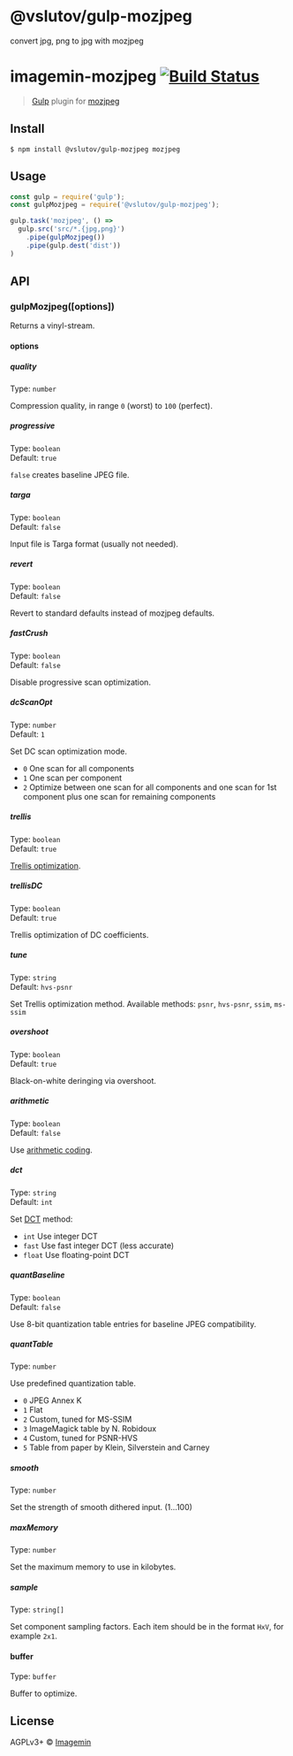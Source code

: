 # @vslutov/gulp-mozjpeg

convert jpg, png to jpg with mozjpeg

# imagemin-mozjpeg [![Build Status](https://travis-ci.org/vslutov/gulp-mozjpeg.svg?branch=master)](https://travis-ci.org/vslutov/gulp-mozjpeg)

> [Gulp](https://github.com/gulpjs/gulp) plugin for [mozjpeg](https://github.com/mozilla/mozjpeg)


## Install

```
$ npm install @vslutov/gulp-mozjpeg mozjpeg
```


## Usage

```js
const gulp = require('gulp');
const gulpMozjpeg = require('@vslutov/gulp-mozjpeg');

gulp.task('mozjpeg', () =>
  gulp.src('src/*.{jpg,png}')
    .pipe(gulpMozjpeg())
    .pipe(gulp.dest('dist'))
)
```


## API

### gulpMozjpeg([options])

Returns a vinyl-stream.

#### options

##### quality

Type: `number`

Compression quality, in range `0` (worst) to `100` (perfect).

##### progressive

Type: `boolean`<br>
Default: `true`

`false` creates baseline JPEG file.

##### targa

Type: `boolean`<br>
Default: `false`

Input file is Targa format (usually not needed).

##### revert

Type: `boolean`<br>
Default: `false`

Revert to standard defaults instead of mozjpeg defaults.

##### fastCrush

Type: `boolean`<br>
Default: `false`

Disable progressive scan optimization.

##### dcScanOpt

Type: `number`<br>
Default: `1`

Set DC scan optimization mode.

- `0` One scan for all components
- `1` One scan per component
- `2` Optimize between one scan for all components and one scan for 1st component plus one scan for remaining components

##### trellis

Type: `boolean`<br>
Default: `true`

[Trellis optimization](https://en.wikipedia.org/wiki/Trellis_quantization).

##### trellisDC

Type: `boolean`<br>
Default: `true`

Trellis optimization of DC coefficients.

##### tune

Type: `string`<br>
Default: `hvs-psnr`

Set Trellis optimization method. Available methods: `psnr`, `hvs-psnr`, `ssim`, `ms-ssim`

##### overshoot

Type: `boolean`<br>
Default: `true`

Black-on-white deringing via overshoot.

##### arithmetic

Type: `boolean`<br>
Default: `false`

Use [arithmetic coding](https://en.wikipedia.org/wiki/Arithmetic_coding).

##### dct

Type: `string`<br>
Default: `int`

Set [DCT](https://en.wikipedia.org/wiki/Discrete_cosine_transform) method:

- `int` Use integer DCT
- `fast` Use fast integer DCT (less accurate)
- `float` Use floating-point DCT

##### quantBaseline

Type: `boolean`<br>
Default: `false`

Use 8-bit quantization table entries for baseline JPEG compatibility.

##### quantTable

Type: `number`

Use predefined quantization table.

- `0` JPEG Annex K
- `1` Flat
- `2` Custom, tuned for MS-SSIM
- `3` ImageMagick table by N. Robidoux
- `4` Custom, tuned for PSNR-HVS
- `5` Table from paper by Klein, Silverstein and Carney

##### smooth

Type: `number`

Set the strength of smooth dithered input. (1...100)

##### maxMemory

Type: `number`

Set the maximum memory to use in kilobytes.

##### sample

Type: `string[]`

Set component sampling factors. Each item should be in the format `HxV`, for example `2x1`.

#### buffer

Type: `buffer`

Buffer to optimize.


## License

AGPLv3+ © [Imagemin](https://github.com/vslutov)
